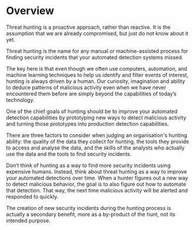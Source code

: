 # Overview

Threat hunting is a proactive approach, rather than reactive. It is the assumption that we are already compromised, but just do not know about it yet.

Threat hunting is the name for any manual or machine-assisted process for finding security incidents that your automated detection systems missed.

The key here is that even though we often use computers, automation, and machine learning techniques to help us identify and filter events of interest, hunting is always driven by a human. Our curiosity, imagination and ability to deduce patterns of malicious activity even when we have never encountered them before are simply beyond the capabilities of today’s technology.

One of the chief goals of hunting should be to improve your automated detection capabilities by prototyping new ways to detect malicious activity and turning those prototypes into production detection capabilities.

There are three factors to consider when judging an organisation's hunting ability: the quality of the data they collect for hunting, the tools they provide to access and analyse the data, and the skills of the analysts who actually use the data and the tools to find security incidents.

Don’t think of hunting as a way to find more security incidents using expensive humans. Instead, think about threat hunting as a way to improve your automated detections over time. When a hunter figures out a new way to detect malicious behavior, the goal is to also figure out how to automate that detection. That way, the next time malicious activity will be alerted and responded to quickly. 

The creation of new security incidents during the hunting process is actually a secondary benefit, more as a by-product of the hunt, not its intended purpose. 
